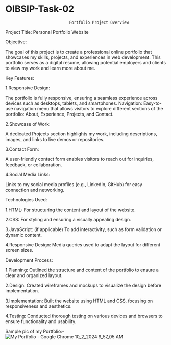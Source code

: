 # OIBSIP-Task-02
                                Portfolio Project Overview

Project Title: Personal Portfolio Website

Objective:

The goal of this project is to create a professional online portfolio that showcases my skills, projects, and experiences in web development. This portfolio serves as a digital resume, allowing potential employers and clients to view my work and learn more about me.

Key Features:

1.Responsive Design: 

The portfolio is fully responsive, ensuring a seamless experience across devices such as desktops, tablets, and smartphones.
Navigation: Easy-to-use navigation menu that allows visitors to explore different sections of the portfolio: About, Experience, Projects, and Contact.

2.Showcase of Work:

A dedicated Projects section highlights my work, including descriptions, images, and links to live demos or repositories.

3.Contact Form:

A user-friendly contact form enables visitors to reach out for inquiries, feedback, or collaboration.

4.Social Media Links:

Links to my social media profiles (e.g., LinkedIn, GitHub) for easy connection and networking.


Technologies Used:

1.HTML: For structuring the content and layout of the website.

2.CSS: For styling and ensuring a visually appealing design.

3.JavaScript: (if applicable) To add interactivity, such as form validation or dynamic content.

4.Responsive Design: Media queries used to adapt the layout for different screen sizes.


Development Process:

1.Planning: Outlined the structure and content of the portfolio to ensure a clear and organized layout.

2.Design: Created wireframes and mockups to visualize the design before implementation.

3.Implementation: Built the website using HTML and CSS, focusing on responsiveness and aesthetics.

4.Testing: Conducted thorough testing on various devices and browsers to ensure functionality and usability.


Sample pic of my Portfolio:-
![My Portfolio - Google Chrome 10_2_2024 9_57_05 AM](https://github.com/user-attachments/assets/2abac8ee-9c48-4291-9359-3cb336e7c81e)
